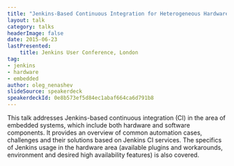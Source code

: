 ```yaml
---
title: "Jenkins-Based Continuous Integration for Heterogeneous Hardware/Software Projects"
layout: talk
category: talks
headerImage: false
date: 2015-06-23
lastPresented:
    title: Jenkins User Conference, London
tag:
- jenkins
- hardware
- embedded
author: oleg_nenashev
slideSource: speakerdeck
speakerdeckId: 0e8b573ef5d84ec1abaf664ca6d791b8
---
```


This talk addresses Jenkins-based continuous integration (CI) in the area of embedded systems, 
which include both hardware and software components. 
It provides an overview of common automation cases, challenges and their solutions based on Jenkins CI services. 
The specifics of Jenkins usage in the hardware area 
(available plugins and workarounds, environment and desired high availability features) is also covered.
